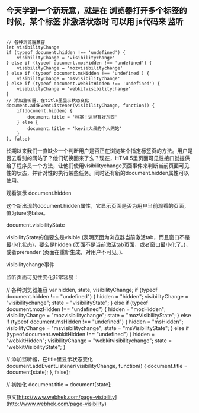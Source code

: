 ## 今天学到一个新玩意，就是在 浏览器打开多个标签的时候，某个标签 非激活状态时  可以用 js代码来 监听
```

// 各种浏览器兼容
let visibilityChange
if (typeof document.hidden !== 'undefined') {
    visibilityChange = 'visibilitychange'
} else if (typeof document.mozHidden !== 'undefined') {
    visibilityChange = 'mozvisibilitychange'
} else if (typeof document.msHidden !== 'undefined') {
    visibilityChange = 'msvisibilitychange'
} else if (typeof document.webkitHidden !== 'undefined') {
    visibilityChange = 'webkitvisibilitychange'
}
// 添加监听器，在title里显示状态变化
document.addEventListener(visibilityChange, function() {
    if(document.hidden) {
        document.title = '哇塞！这里有好东西'
    } else {
        document.title = 'kevin大叔的个人网站'
    }
}, false)
```

长期以来我们一直缺少一个判断用户是否正在浏览某个指定标签页的方法。用户是否去看别的网站了？他们切换回来了么？现在，HTML5里页面可见性接口就提供给了程序员一个方法，让他们使用visibilitychange页面事件来判断当前页面可见性的状态，并针对性的执行某些任务。同时还有新的document.hidden属性可以使用。

观看演示
document.hidden

这个新出现的document.hidden属性，它显示页面是否为用户当前观看的页面，值为ture或false。

document.visibilityState

visibilityState的值要么是visible (表明页面为浏览器当前激活tab，而且窗口不是最小化状态)，要么是hidden (页面不是当前激活tab页面，或者窗口最小化了。)，或者prerender (页面在重新生成，对用户不可见。).

visibilitychange事件

监听页面可见性变化非常容易：

// 各种浏览器兼容
var hidden, state, visibilityChange; 
if (typeof document.hidden !== "undefined") {
	hidden = "hidden";
	visibilityChange = "visibilitychange";
	state = "visibilityState";
} else if (typeof document.mozHidden !== "undefined") {
	hidden = "mozHidden";
	visibilityChange = "mozvisibilitychange";
	state = "mozVisibilityState";
} else if (typeof document.msHidden !== "undefined") {
	hidden = "msHidden";
	visibilityChange = "msvisibilitychange";
	state = "msVisibilityState";
} else if (typeof document.webkitHidden !== "undefined") {
	hidden = "webkitHidden";
	visibilityChange = "webkitvisibilitychange";
	state = "webkitVisibilityState";
}

// 添加监听器，在title里显示状态变化
document.addEventListener(visibilityChange, function() {
	document.title = document[state];
}, false);

// 初始化
document.title = document[state];


 原文[http://www.webhek.com/page-visibility](http://www.webhek.com/page-visibility)
